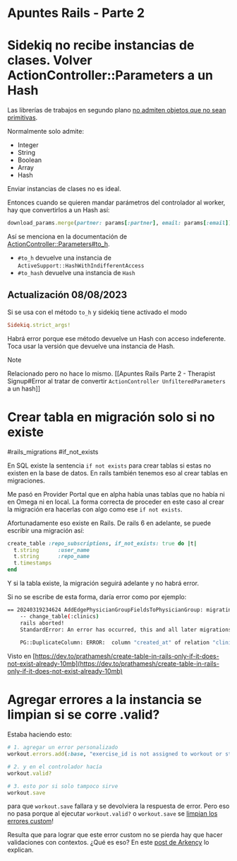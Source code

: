 # Apuntes Rails - Parte 2

# Sidekiq no recibe instancias de clases. Volver ActionController::Parameters a un Hash

Las librerías de trabajos en segundo plano [no admiten objetos que no sean primitivas](https://github.com/mperham/sidekiq/wiki/Best-Practices#1-make-your-job-parameters-small-and-simple). 

Normalmente solo admite:

- Integer
- String
- Boolean
- Array
- Hash

Enviar instancias de clases no es ideal.

Entonces cuando se quieren mandar parámetros del controlador al worker, hay que convertirlos a un Hash así:
```ruby
download_params.merge(partner: params[:partner], email: params[:email]).to_h,
```

Así se menciona en la documentación de [ActionController::Parameters#to_h](https://api.rubyonrails.org/classes/ActionController/Parameters.html#method-i-to_h).

- `#to_h` devuelve una instancia de `ActiveSupport::HashWithIndifferentAccess`
- `#to_hash` devuelve una instancia de `Hash`

## Actualización 08/08/2023

Si se usa con el método `to_h` y sidekiq tiene activado el modo
```ruby
Sidekiq.strict_args!
```

Habrá error porque ese método devuelve un Hash con acceso indeferente. Toca usar la versión que devuelve una instancia de Hash.

> [!Note]
> Relacionado pero no hace lo mismo. [[Apuntes Rails Parte 2 - Therapist Signup#Error al tratar de convertir `ActionController UnfilteredParameters` a un hash]]

# Crear tabla en migración solo si no existe

#rails_migrations #if_not_exists

En SQL existe la sentencia `if not exists` para crear tablas si estas no existen en la base de datos. En rails también tenemos eso al crear tablas en migraciones.

Me pasó en Provider Portal que en alpha había unas tablas que no había ni en Omega ni en local. La forma correcta de proceder en este caso al crear la migración era hacerlas con algo como ese `if not exists`.

Afortunadamente eso existe en Rails. De rails 6 en adelante, se puede escribir una migración así:
```ruby
create_table :repo_subscriptions, if_not_exists: true do |t|
  t.string      :user_name
  t.string      :repo_name
  t.timestamps
end
```

Y si la tabla existe, la migración seguirá adelante y no habrá error.

Si no se escribe de esta forma, daría error como por ejemplo:
```bash
== 20240319234624 AddEdgePhysicianGroupFieldsToPhysicianGroup: migrating ======
    -- change_table(:clinics)
    rails aborted!
    StandardError: An error has occurred, this and all later migrations canceled:
    
    PG::DuplicateColumn: ERROR:  column "created_at" of relation "clinics" already exists
```

Visto en [https://dev.to/prathamesh/create-table-in-rails-only-if-it-does-not-exist-already-10mb](https://dev.to/prathamesh/create-table-in-rails-only-if-it-does-not-exist-already-10mb)

# Agregar errores a la instancia se limpian si se corre .valid?

Estaba haciendo esto:
```ruby
# 1. agregar un error personalizado
workout.errors.add(:base, "exercise_id is not assigned to workout or start_time is lesser than end_time")

# 2. y en el controlador hacía
workout.valid?

# 3. esto por si solo tampoco sirve
workout.save
```

para que `workout.save` fallara y se devolviera la respuesta de error. Pero eso no pasa porque al ejecutar `workout.valid?` o `workout.save` se [limpian los errores custom](https://stackoverflow.com/a/43508488/1407371)!

Resulta que para lograr que este error custom no se pierda hay que hacer validaciones con contextos. ¿Qué es eso? En este [post de Arkency](https://blog.arkency.com/2014/04/mastering-rails-validations-contexts/) lo explican.